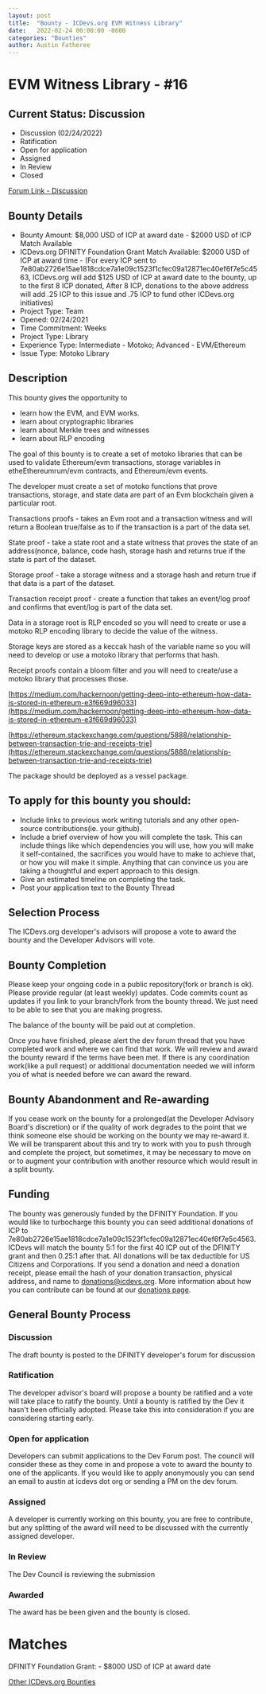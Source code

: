 ```yaml
---
layout: post
title:  "Bounty - ICDevs.org EVM Witness Library"
date:   2022-02-24 00:00:00 -0600
categories: "Bounties"
author: Austin Fatheree
---
```


# EVM Witness Library - #16

## Current Status: Discussion

* Discussion (02/24/2022)
* Ratification 
* Open for application
* Assigned 
* In Review 
* Closed 

[Forum Link - Discussion]()

## Bounty Details

* Bounty Amount: $8,000 USD of ICP at award date - $2000 USD of ICP Match Available
* ICDevs.org DFINITY Foundation Grant Match Available: $2000 USD of ICP at award time - (For every ICP sent to 7e80ab2726e15ae1818cdce7a1e09c1523f1cfec09a12871ec40ef6f7e5c4563, ICDevs.org will add $125 USD of ICP at award date to the bounty, up to the first 8 ICP donated, After 8 ICP, donations to the above address will add .25 ICP to this issue and .75 ICP to fund other ICDevs.org initiatives)
* Project Type: Team
* Opened: 02/24/2021
* Time Commitment: Weeks
* Project Type: Library
* Experience Type: Intermediate - Motoko; Advanced - EVM/Ethereum
* Issue Type: Motoko Library

## Description

This bounty gives the opportunity to

* learn how the EVM, and EVM works.
* learn about cryptographic libraries
* learn about Merkle trees and witnesses
* learn about RLP encoding

The goal of this bounty is to create a set of motoko libraries that can be used to validate Ethereum/evm transactions, storage variables in etheEthereumrum/evm contracts, and Ethereum/evm events.

The developer must create a set of motoko functions that prove transactions, storage, and state data are part of an Evm blockchain given a particular root. 

Transactions proofs - takes an Evm root and a transaction witness and will return a Boolean true/false as to if the transaction is a part of the data set.

State proof - take a state root and a state witness that proves the state of an address(nonce, balance, code hash, storage hash and returns true if the state is part of the dataset.

Storage proof - take a storage witness and a storage hash and return true if that data is a part of the dataset.

Transaction receipt proof - create a function that takes an event/log proof and confirms that event/log is part of the data set.

Data in a storage root is RLP encoded so you will need to create or use a motoko RLP encoding library to decide the value of the witness.

Storage keys are stored as a keccak hash of the variable name so you will need to develop or use a motoko library that performs that hash.

Receipt proofs contain a bloom filter and you will need to create/use a motoko library that processes those.

[https://medium.com/hackernoon/getting-deep-into-ethereum-how-data-is-stored-in-ethereum-e3f669d96033](https://medium.com/hackernoon/getting-deep-into-ethereum-how-data-is-stored-in-ethereum-e3f669d96033)

[https://ethereum.stackexchange.com/questions/5888/relationship-between-transaction-trie-and-receipts-trie](https://ethereum.stackexchange.com/questions/5888/relationship-between-transaction-trie-and-receipts-trie)

The package should be deployed as a vessel package.


## To apply for this bounty you should:

* Include links to previous work writing tutorials and any other open-source contributions(ie. your github).
* Include a brief overview of how you will complete the task. This can include things like which dependencies you will use, how you will make it self-contained, the sacrifices you would have to make to achieve that, or how you will make it simple. Anything that can convince us you are taking a thoughtful and expert approach to this design.
* Give an estimated timeline on completing the task.
* Post your application text to the Bounty Thread

## Selection Process

The ICDevs.org developer's advisors will propose a vote to award the bounty and the Developer Advisors will vote.

## Bounty Completion

Please keep your ongoing code in a public repository(fork or branch is ok). Please provide regular (at least weekly) updates.  Code commits count as updates if you link to your branch/fork from the bounty thread.  We just need to be able to see that you are making progress.

The balance of the bounty will be paid out at completion.

Once you have finished, please alert the dev forum thread that you have completed work and where we can find that work.  We will review and award the bounty reward if the terms have been met.  If there is any coordination work(like a pull request) or additional documentation needed we will inform you of what is needed before we can award the reward.

## Bounty Abandonment and Re-awarding

If you cease work on the bounty for a prolonged(at the Developer Advisory Board's discretion) or if the quality of work degrades to the point that we think someone else should be working on the bounty we may re-award it.  We will be transparent about this and try to work with you to push through and complete the project, but sometimes, it may be necessary to move on or to augment your contribution with another resource which would result in a split bounty.

## Funding

The bounty was generously funded by the DFINITY Foundation. If you would like to turbocharge this bounty you can seed additional donations of ICP to 7e80ab2726e15ae1818cdce7a1e09c1523f1cfec09a12871ec40ef6f7e5c4563.  ICDevs will match the bounty 5:1 for the first 40 ICP out of the DFINITY grant and then 0.25:1 after that.  All donations will be tax deductible for US Citizens and Corporations.  If you send a donation and need a donation receipt, please email the hash of your donation transaction, physical address, and name to donations@icdevs.org.  More information about how you can contribute can be found at our [donations page](https://icdevs.org/donations.html).


## General Bounty Process

### Discussion

The draft bounty is posted to the DFINITY developer's forum for discussion

### Ratification

The developer advisor's board will propose a bounty be ratified and a vote will take place to ratify the bounty.  Until a bounty is ratified by the Dev it hasn't been officially adopted. Please take this into consideration if you are considering starting early.

### Open for application

Developers can submit applications to the Dev Forum post.  The council will consider these as they come in and propose a vote to award the bounty to one of the applicants.  If you would like to apply anonymously you can send an email to austin at icdevs dot org or sending a PM on the dev forum.

### Assigned

A developer is currently working on this bounty, you are free to contribute, but any splitting of the award will need to be discussed with the currently assigned developer.

### In Review

The Dev Council is reviewing the submission

### Awarded

The award has be been given and the bounty is closed.

# Matches

DFINITY Foundation Grant: - $8000 USD of ICP at award date


[Other ICDevs.org Bounties](https://icdevs.org/bounties.html)

